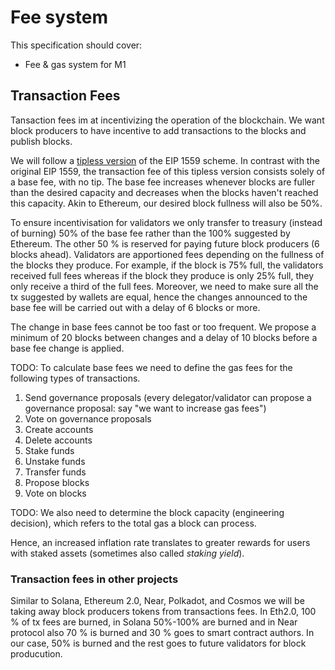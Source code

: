 # Fee system

This specification should cover:
- Fee & gas system for M1

## Transaction Fees 

Tansaction fees im at incentivizing the operation of the blockchain. We want block producers to have incentive to add transactions to the blocks and publish blocks.

We will follow a [tipless version](https://arxiv.org/pdf/2106.01340.pdf) of the EIP 1559 scheme. In contrast with the original EIP 1559, the transaction fee of this tipless version consists solely of a base fee, with no tip. The base fee increases whenever blocks are fuller than the desired capacity and  decreases when the blocks haven't reached this capacity. Akin to Ethereum, our desired block fullness will also be 50%.   

To ensure incentivisation for validators we only transfer to treasury (instead of burning) 50% of the base fee rather than the 100% suggested by Ethereum. The other 50 % is reserved for paying future block producers (6 blocks ahead). Validators are apportioned fees depending on the fullness of the blocks they produce. For example, if the block is 75% full, the validators received full fees whereas if the block they produce is only 25% full, they only receive a third of the full fees. Moreover, we need to make sure all the tx suggested by wallets are equal, hence the changes announced to the base fee will be carried out with a delay of 6 blocks or more. 

The change in base fees cannot be too fast or too frequent. We propose a minimum of 20 blocks between changes and a delay of 10 blocks before a base fee change is applied. 

TODO: To calculate base fees we need to define the gas fees for the following types of transactions.
1. Send governance proposals (every delegator/validator can propose a governance proposal: say "we want to increase gas fees")
2. Vote on governance proposals
3. Create accounts
4. Delete accounts
5. Stake funds
6. Unstake funds
7. Transfer funds
8. Propose blocks
9. Vote on blocks

TODO: We also need to determine the block capacity (engineering decision), which refers to the total gas a block can process. 

Hence, an increased inflation rate translates to greater rewards for users with staked assets (sometimes also called _staking yield_).

### Transaction fees in other projects

Similar to Solana, Ethereum 2.0, Near, Polkadot, and Cosmos we will be taking away block producers tokens from transactions fees. In Eth2.0, 100 % of tx fees are burned, in Solana 50%-100% are burned and in Near protocol also 70 % is burned and 30 % goes to smart contract authors. In our case, 50% is burned and the rest goes to future validators for block producution. 
